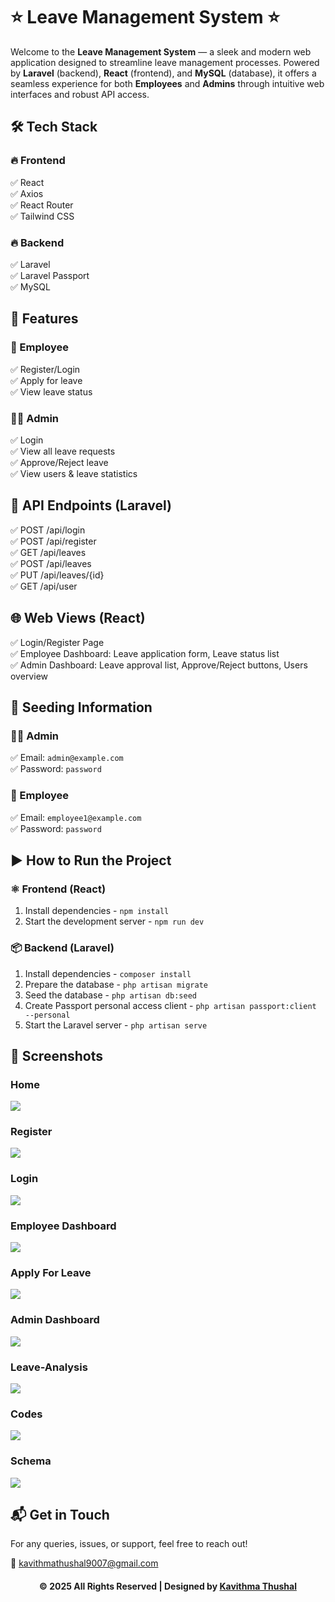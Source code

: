 # ⭐ Leave Management System ⭐

Welcome to the **Leave Management System** — a sleek and modern web application designed to streamline leave management
processes. Powered by **Laravel** (backend), **React** (frontend), and **MySQL** (database), it offers a seamless
experience for both **Employees** and **Admins** through intuitive web interfaces and robust API access.

## 🛠️ Tech Stack

### 🔥 Frontend

✅ React<br/>
✅ Axios<br/>
✅ React Router<br/>
✅ Tailwind CSS<br/>

### 🔥 Backend

✅ Laravel<br/>
✅ Laravel Passport<br/>
✅ MySQL<br/>

## 🚀 Features

### 👷 Employee

✅ Register/Login<br/>
✅ Apply for leave<br/>
✅ View leave status<br/>

### 👨‍💼 Admin

✅ Login<br/>
✅ View all leave requests<br/>
✅ Approve/Reject leave<br/>
✅ View users & leave statistics<br/>

## 🔗 API Endpoints (Laravel)

✅ POST /api/login<br/>
✅ POST /api/register<br/>
✅ GET /api/leaves<br/>
✅ POST /api/leaves<br/>
✅ PUT /api/leaves/{id}<br/>
✅ GET /api/user<br/>

## 🌐 Web Views (React)

✅ Login/Register Page<br/>
✅ Employee Dashboard: Leave application form, Leave status list<br/>
✅ Admin Dashboard: Leave approval list, Approve/Reject buttons, Users overview<br/>

## 🔄 Seeding Information

### 👨‍💼 Admin

✅ Email: `admin@example.com`<br/>
✅ Password: `password`<br/>

### 👷 Employee

✅ Email: `employee1@example.com`<br/>
✅ Password: `password`<br/>

## ▶️ How to Run the Project

### ⚛️ Frontend (React)

1. Install dependencies - `npm install`
2. Start the development server - `npm run dev`

### 📦 Backend (Laravel)

1. Install dependencies - `composer install`
2. Prepare the database - `php artisan migrate`
3. Seed the database - `php artisan db:seed`
4. Create Passport personal access client - `php artisan passport:client --personal`
5. Start the Laravel server - `php artisan serve`

## 📸 Screenshots

### Home

<img src="ss/Home.png">

### Register

<img src="ss/Register.png">

### Login

<img src="ss/Login.png">

### Employee Dashboard

<img src="ss/Employee-Dashboard.png">

### Apply For Leave

<img src="ss/Apply-For-Leave.png">

### Admin Dashboard

<img src="ss/Admin-Dashboard.png">

### Leave-Analysis

<img src="ss/Leave-Analysis.png">

### Codes

<img src="ss/Codes.png">

### Schema

<img src="ss/Schema.png">

## 📬 Get in Touch

For any queries, issues, or support, feel free to reach out!

📧 [kavithmathushal9007@gmail.com](mailto:kavithmathushal9007@gmail.com)

<div align="center">

#### © 2025 All Rights Reserved | Designed by [Kavithma Thushal](https://github.com/Kavithma-Thushal)

</div>
